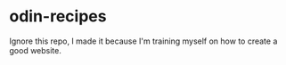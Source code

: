 # odin-recipes
Ignore this repo, I made it because I'm training myself on how to create a good website.
